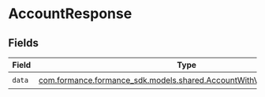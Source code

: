 # AccountResponse


## Fields

| Field                                                                                                                         | Type                                                                                                                          | Required                                                                                                                      | Description                                                                                                                   |
| ----------------------------------------------------------------------------------------------------------------------------- | ----------------------------------------------------------------------------------------------------------------------------- | ----------------------------------------------------------------------------------------------------------------------------- | ----------------------------------------------------------------------------------------------------------------------------- |
| `data`                                                                                                                        | [com.formance.formance_sdk.models.shared.AccountWithVolumesAndBalances](../../models/shared/AccountWithVolumesAndBalances.md) | :heavy_check_mark:                                                                                                            | N/A                                                                                                                           |